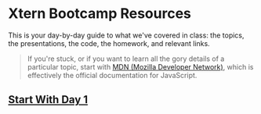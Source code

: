# Xtern Bootcamp Resources

This is your day-by-day guide to what we've covered in class: the topics, the presentations, the code, the homework, and relevant links.

> If you're stuck, or if you want to learn all the gory details of a particular topic, start with [MDN (Mozilla Developer Network)](https://developer.mozilla.org/en-US/docs/Web/JavaScript), which is effectively the official documentation for JavaScript.

## [Start With Day 1](https://github.com/xternbootcamp16/resources/wiki/Week-1-Day-01)
